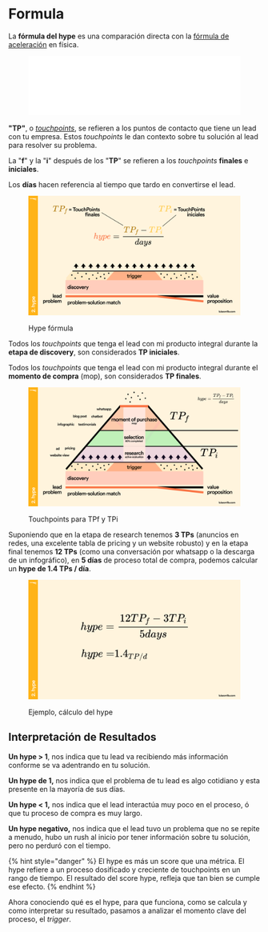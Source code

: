 # Formula

La **fórmula del hype** es una comparación directa con la [fórmula de aceleración](http://hyperphysics.phy-astr.gsu.edu/hbasees/mot.html) en física.



<figure><img src="../.gitbook/assets/HYPEFORMULA.png" alt=""><figcaption></figcaption></figure>



**"TP"**, o [_touchpoints_](touchpoints.md), se refieren a los puntos de contacto que tiene un lead con tu empresa. Estos _touchpoints_ le dan contexto sobre tu solución al lead para resolver su problema.

La "**f**" y la "**i**" después de los "**TP**" se refieren a los _touchpoints_ **finales** e **iniciales**.

Los **días** hacen referencia al tiempo que tardo en convertirse el lead.

<figure><img src="../.gitbook/assets/hypeformulaslide.png" alt=""><figcaption><p>Hype fórmula</p></figcaption></figure>

Todos los _touchpoints_ que tenga el lead con mi producto integral durante la **etapa de discovery**, son considerados **TP iniciales**.

Todos los _touchpoints_ que tenga el lead con mi producto integral durante el **momento de compra** (mop), son considerados **TP finales**.

<figure><img src="../.gitbook/assets/funnelhype.png" alt=""><figcaption><p>Touchpoints para TPf y TPi</p></figcaption></figure>

Suponiendo que en la etapa de research tenemos **3 TPs** (anuncios en redes, una excelente tabla de pricing y un website robusto) y en la etapa final tenemos **12 TPs** (como una conversación por whatsapp o la descarga de un infográfico), en **5 días** de proceso total de compra, podemos calcular un **hype de 1.4 TPs / día**.

<figure><img src="../.gitbook/assets/Frame 39 (1).png" alt=""><figcaption><p>Ejemplo, cálculo del hype</p></figcaption></figure>

## Interpretación de Resultados

**Un hype > 1**, nos indica que tu lead va recibiendo más información conforme se va adentrando en tu solución.

**Un hype de 1,** nos indica que el problema de tu lead es algo cotidiano y esta presente en la mayoría de sus días.

**Un hype < 1,** nos indica que el lead interactúa muy poco en el proceso, ó que tu proceso de compra es muy largo.

**Un hype negativo,** nos indica que el lead tuvo un problema que no se repite a menudo, hubo un rush al inicio por tener información sobre tu solución, pero no perduró con el tiempo.

{% hint style="danger" %}
El hype es más un score que una métrica. El hype refiere a un proceso dosificado y creciente de touchpoints en un rango de tiempo. El resultado del score hype, refleja que tan bien se cumple ese efecto.
{% endhint %}

Ahora conociendo qué es el hype, para que funciona, como se calcula y como interpretar su resultado, pasamos a analizar el momento clave del proceso, el _trigger_.
